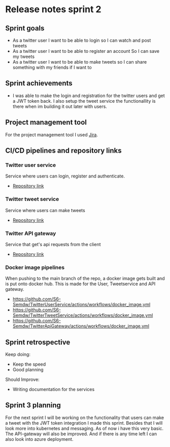 # Release notes sprint 2

## Sprint goals

- As a twitter user I want to be able to login so I can watch and post tweets
- As a twitter user I want to be able to register an account So I can save my tweets
- As a twitter user I want to be able to make tweets so I can share something with my friends if I want to

## Sprint achievements

- I was able to make the login and registration for the twitter users and get a JWT token back. I also setup the tweet service the functionallity is there when im building it out later with users.

## Project management tool

For the project management tool I used [Jira](https://semdewilde.atlassian.net/jira/software/projects/ST/boards/1).

## CI/CD pipelines and repository links

### Twitter user service
Service where users can login, register and authenticate.

- [Repository link](https://github.com/S6-Semdw/TwitterUserService)

### Twitter tweet service
Service where users can make tweets

- [Repository link](https://github.com/S6-Semdw/TwitterTweetService)

### Twitter API gateway
Service that get's api requests from the client

- [Repository link](https://github.com/S6-Semdw/TwitterApiGateway)


### Docker image pipelines

When pushing to the main branch of the repo, a docker image gets built and is put onto docker hub. This is made for the User, Tweetservice and API gateway. 

- https://github.com/S6-Semdw/TwitterUserService/actions/workflows/docker_image.yml
- https://github.com/S6-Semdw/TwitterTweetService/actions/workflows/docker_image.yml
- https://github.com/S6-Semdw/TwitterApiGateway/actions/workflows/docker_image.yml


## Sprint retrospective

Keep doing:
  -	Keep the speed  
  - Good planning
  
Should Improve:
  -	Writing documentation for the services
  
  
## Sprint 3 planning 

For the next sprint I will be working on the functionality that users can make a tweet with the JWT token integration I made this sprint. Besides that I will look more into kubernetes and messaging. As of now i have this very basic.
The API-gateway will also be improved. And if there is any time left I can also look into azure deployment.

